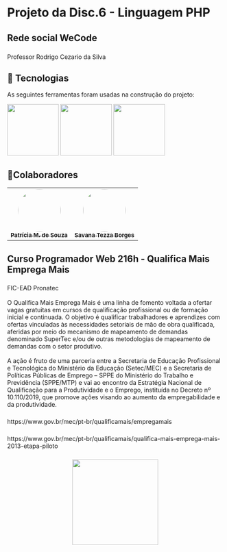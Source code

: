 <h1 <p align="left">Projeto da Disc.6 - Linguagem PHP</p> </h1>

<h2 align="left">Rede social WeCode</h2>

###

<p align="left">Professor Rodrigo Cezario da Silva</p>


## 🔨 Tecnologias 
As seguintes ferramentas foram usadas na construção do projeto:


<img src="https://cdn.jsdelivr.net/gh/devicons/devicon/icons/html5/html5-original.svg" width="120" height="120" style="max-width: 100%;" /></a>
<img src="https://cdn.jsdelivr.net/gh/devicons/devicon/icons/css3/css3-original.svg" width="120" height="120" style="max-width: 100%;"  /></a>
<img src="https://cdn.jsdelivr.net/gh/devicons/devicon/icons/php/php-original.svg" width="120" height="120" style="max-width: 100%;"  />
          

## 🤝Colaboradores 

<table>
<tr>
    <td align="center"><a href="https://github.com/patyfil"><img style="border-radius: 50%;" src="https://avatars.githubusercontent.com/u/41968938?v=4" width="100px;" alt=""/><br /><sub><b>Patrícia M. de Souza</b></sub></a><br /><a href="https://github.com/patyfil"></a></td>
    <td align="center"><a href="https://github.com/Kurupan"><img style="border-radius: 50%;" src="https://avatars.githubusercontent.com/u/108376116?v=4" width="100px;" alt=""/><br /><sub><b>Savana Tezza Borges</b></sub></a><br /><a href="https://github.com/Kurupan"></a></td>
    
</tr>
</table> 

<h2 align="left">Curso Programador Web 216h - Qualifica Mais Emprega Mais</h1>

###
<p align="left">FIC-EAD Pronatec<br><br>O Qualifica Mais Emprega Mais é uma linha de fomento voltada a ofertar vagas gratuitas em cursos de qualificação profissional ou de formação inicial e continuada. O objetivo é qualificar trabalhadores e aprendizes com ofertas vinculadas às necessidades setoriais de mão de obra qualificada, aferidas por meio do mecanismo de mapeamento de demandas denominado SuperTec e/ou de outras metodologias de mapeamento de demandas com o setor produtivo.<br><br>A ação é fruto de uma parceria entre a Secretaria de Educação Profissional e Tecnológica do Ministério da Educação (Setec/MEC) e a Secretaria de Políticas Públicas de Emprego – SPPE do Ministério do Trabalho e Previdência (SPPE/MTP) e vai ao encontro da Estratégia Nacional de Qualificação para a Produtividade e o Emprego, instituída no Decreto nº 10.110/2019, que promove ações visando ao aumento da empregabilidade e da produtividade.</p>

###
<p align="left">https://www.gov.br/mec/pt-br/qualificamais/empregamais</p>

###
<p align="left">https://www.gov.br/mec/pt-br/qualificamais/qualifica-mais-emprega-mais-2013-etapa-piloto</p>

###
<div align="center">
  <img height="200" src="https://www.gov.br/mec/pt-br/qualificamais/midias/banner_principal.png"  />
</div>
